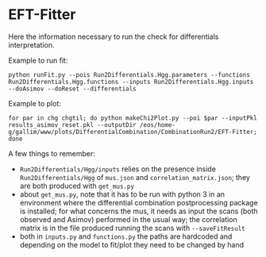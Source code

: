 # EFT-Fitter

Here the information necessary to run the check for differentials interpretation.

Example to run fit:
```
python runFit.py --pois Run2Differentials.Hgg.parameters --functions Run2Differentials.Hgg.functions --inputs Run2Differentials.Hgg.inputs --doAsimov --doReset --differentials
```
Example to plot:
```
for par in chg chgtil; do python makeChi2Plot.py --poi $par --inputPkl results_asimov_reset.pkl --outputDir /eos/home-g/gallim/www/plots/DifferentialCombination/CombinationRun2/EFT-Fitter; done
```

A few things to remember:
- ```Run2Differentials/Hgg/inputs``` relies on the presence inside ```Run2Differentials/Hgg``` of ```mus.json``` and ```correlation_matrix.json```; they are both produced with ```get_mus.py```
- about ```get_mus.py```, note that it has to be run with python 3 in an environment where the differential combination postprocessing package is installed; for what concerns the mus, it needs as input the scans (both observed and Asimov) performed in the usual way; the correlation matrix is in the file produced running the scans with ```--saveFitResult```
- both in ```inputs.py``` and ```functions.py``` the paths are hardcoded and depending on the model to fit/plot they need to be changed by hand